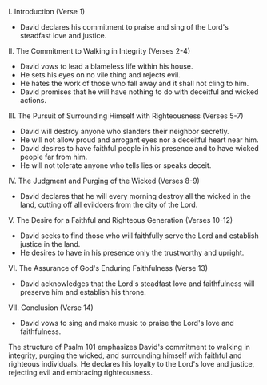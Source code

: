I. Introduction (Verse 1)
- David declares his commitment to praise and sing of the Lord's steadfast love and justice.

II. The Commitment to Walking in Integrity (Verses 2-4)
- David vows to lead a blameless life within his house.
- He sets his eyes on no vile thing and rejects evil.
- He hates the work of those who fall away and it shall not cling to him.
- David promises that he will have nothing to do with deceitful and wicked actions.

III. The Pursuit of Surrounding Himself with Righteousness (Verses 5-7)
- David will destroy anyone who slanders their neighbor secretly.
- He will not allow proud and arrogant eyes nor a deceitful heart near him.
- David desires to have faithful people in his presence and to have wicked people far from him.
- He will not tolerate anyone who tells lies or speaks deceit.

IV. The Judgment and Purging of the Wicked (Verses 8-9)
- David declares that he will every morning destroy all the wicked in the land, cutting off all evildoers from the city of the Lord.

V. The Desire for a Faithful and Righteous Generation (Verses 10-12)
- David seeks to find those who will faithfully serve the Lord and establish justice in the land.
- He desires to have in his presence only the trustworthy and upright.

VI. The Assurance of God's Enduring Faithfulness (Verse 13)
- David acknowledges that the Lord's steadfast love and faithfulness will preserve him and establish his throne.

VII. Conclusion (Verse 14)
- David vows to sing and make music to praise the Lord's love and faithfulness.

The structure of Psalm 101 emphasizes David's commitment to walking in integrity, purging the wicked, and surrounding himself with faithful and righteous individuals. He declares his loyalty to the Lord's love and justice, rejecting evil and embracing righteousness.